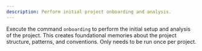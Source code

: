 ```yaml
---
description: Perform initial project onboarding and analysis.
---
```


Execute the command `onboarding` to perform the initial setup and analysis of the project. This creates foundational memories about the project structure, patterns, and conventions. Only needs to be run once per project.
